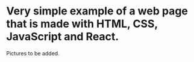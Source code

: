 # Very simple example of a web page that is made with HTML, CSS, JavaScript and React.
Pictures to be added.